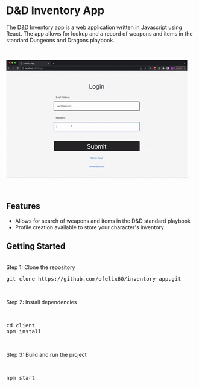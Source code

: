# D&D Inventory App
The D&D Inventory app is a web application written in Javascript using React. The app allows for lookup and a record of weapons and items in the standard Dungeons and Dragons playbook. 

<br>

![](https://github.com/ofelix60/inventory-app/blob/main/interface.gif)

<br>


## Features
* Allows for search of weapons and items in the D&D standard playbook
* Profile creation available to store your character's inventory

## Getting Started
<br>
Step 1: Clone the repository
<br>

<pre>git clone https://github.com/ofelix60/inventory-app.git</pre>

<br>

Step 2: Install dependencies

<br>

<pre>cd client <br>npm install</pre>

<br>

Step 3: Build and run the project

<br>

<pre>npm start</pre>
